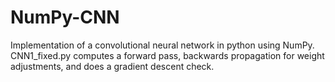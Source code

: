 # NumPy-CNN

Implementation of a convolutional neural network in python using NumPy. CNN1_fixed.py computes a forward pass, backwards propagation for weight adjustments, and does a gradient descent check.
